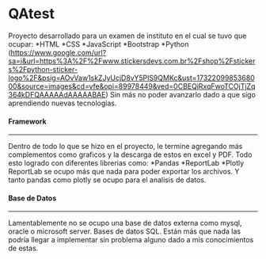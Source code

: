 # QAtest
Proyecto desarrollado para un examen de instituto en el cual se tuvo que ocupar:
*HTML 
*CSS
*JavaScript
*Bootstrap
*Python 
(https://www.google.com/url?sa=i&url=https%3A%2F%2Fwww.stickersdevs.com.br%2Fshop%2Fstickers%2Fpython-sticker-logo%2F&psig=AOvVaw1skZJyUcjD8vY5PlS9QMKc&ust=1732209985368000&source=images&cd=vfe&opi=89978449&ved=0CBEQjRxqFwoTCOjTjZq364kDFQAAAAAdAAAAABAE)
Sin más no poder avanzarlo dado a que sigo aprendiendo nuevas tecnologias.

#### Framework
------
Dentro de todo lo que se hizo en el proyecto, le termine agregando más complementos como graficos y la descarga de estos en excel y PDF. Todo esto logrado con diferentes librerias como:
*Pandas
*ReportLab
*Plotly
ReportLab se ocupo más que nada para poder exportar los archivos. Y tanto pandas como plotly se ocupo para el analisis de datos.

#### Base de Datos
------
Lamentablemente no se ocupo una base de datos externa como mysql, oracle o microsoft server. Bases de datos SQL.
Están más que nada las podría llegar a implementar sin problema alguno dado a mis conocimientos de estas.

